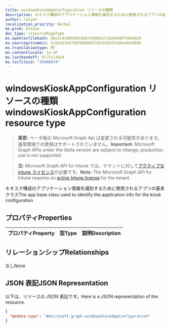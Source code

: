 ```yaml
---
title: windowsKioskAppConfiguration リソースの種類
description: キオスク構成のアプリケーション情報を識別するために使用されるアプリの基本クラス
author: rolyon
localization_priority: Normal
ms.prod: Intune
doc_type: resourcePageType
ms.openlocfilehash: dee1c41005081de87c6686a7c1bd4496f58e6da9
ms.sourcegitcommit: 2c62457e57467b8d50f21b255b553106a9a5d8d6
ms.translationtype: MT
ms.contentlocale: ja-JP
ms.lasthandoff: 07/31/2019
ms.locfileid: "35968974"
---
```

# <a name="windowskioskappconfiguration-resource-type"></a><span data-ttu-id="0eec8-103">windowsKioskAppConfiguration リソースの種類</span><span class="sxs-lookup"><span data-stu-id="0eec8-103">windowsKioskAppConfiguration resource type</span></span>

> <span data-ttu-id="0eec8-104">**重要:** ベータ版の Microsoft Graph Api は変更される可能性があります。運用環境での使用はサポートされていません。</span><span class="sxs-lookup"><span data-stu-id="0eec8-104">**Important:** Microsoft Graph APIs under the /beta version are subject to change; production use is not supported.</span></span>

> <span data-ttu-id="0eec8-105">**注:** Microsoft Graph API for Intune では、テナントに対して[アクティブな intune ライセンス](https://go.microsoft.com/fwlink/?linkid=839381)が必要です。</span><span class="sxs-lookup"><span data-stu-id="0eec8-105">**Note:** The Microsoft Graph API for Intune requires an [active Intune license](https://go.microsoft.com/fwlink/?linkid=839381) for the tenant.</span></span>

<span data-ttu-id="0eec8-106">キオスク構成のアプリケーション情報を識別するために使用されるアプリの基本クラス</span><span class="sxs-lookup"><span data-stu-id="0eec8-106">The app base class used to identify the application info for the kiosk configuration</span></span>

## <a name="properties"></a><span data-ttu-id="0eec8-107">プロパティ</span><span class="sxs-lookup"><span data-stu-id="0eec8-107">Properties</span></span>
|<span data-ttu-id="0eec8-108">プロパティ</span><span class="sxs-lookup"><span data-stu-id="0eec8-108">Property</span></span>|<span data-ttu-id="0eec8-109">型</span><span class="sxs-lookup"><span data-stu-id="0eec8-109">Type</span></span>|<span data-ttu-id="0eec8-110">説明</span><span class="sxs-lookup"><span data-stu-id="0eec8-110">Description</span></span>|
|:---|:---|:---|

## <a name="relationships"></a><span data-ttu-id="0eec8-111">リレーションシップ</span><span class="sxs-lookup"><span data-stu-id="0eec8-111">Relationships</span></span>
<span data-ttu-id="0eec8-112">なし</span><span class="sxs-lookup"><span data-stu-id="0eec8-112">None</span></span>

## <a name="json-representation"></a><span data-ttu-id="0eec8-113">JSON 表記</span><span class="sxs-lookup"><span data-stu-id="0eec8-113">JSON Representation</span></span>
<span data-ttu-id="0eec8-114">以下は、リソースの JSON 表記です。</span><span class="sxs-lookup"><span data-stu-id="0eec8-114">Here is a JSON representation of the resource.</span></span>
<!-- {
  "blockType": "resource",
  "@odata.type": "microsoft.graph.windowsKioskAppConfiguration"
}
-->
``` json
{
  "@odata.type": "#microsoft.graph.windowsKioskAppConfiguration"
}
```





